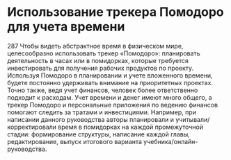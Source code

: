 # Использование трекера Помодоро для учета времени

287 Чтобы видеть абстрактное время в физическом мире, целесообразно использовать трекер «Помодоро»: планировать деятельность в часах или в помидорках, которые требуется инвестировать для получения рабочих продуктов по проекту. Используя Помодоро в планировании и учете вложенного времени, будете постоянно удерживать внимание на приоритетных проектах. Точно также, ведя учет финансов, человек более ответственно подходит к расходам. Учет времени и денег имеют много общего, а трекер Помодоро и персональные приложения по ведению финансов помогают следить за тратами и инвестициями. Например, при написании данного руководства авторы планировали и учитывали/корректировали время в помидорках на каждой промежуточной стадии: формирование структуры, написание каждой главы, редактирование, выпуск итогового варианта учебника/онлайн-руководства.
